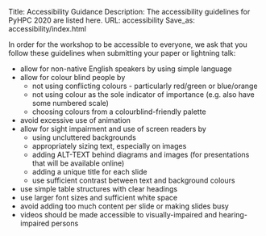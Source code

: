Title: Accessibility Guidance
Description: The accessibility guidelines for PyHPC 2020 are listed here.
URL: accessibility
Save_as: accessibility/index.html

In order for the workshop to be accessible to everyone, we ask that you follow these guidelines when submitting your paper or lightning talk:

 * allow for non-native English speakers by using simple language
 * allow for colour blind people by
    *  not using conflicting colours - particularly red/green or blue/orange
    *  not using colour as the sole indicator of importance (e.g. also have some numbered scale)
    *  choosing colours from a colourblind-friendly palette
 * avoid excessive use of animation
 * allow for sight impairment and use of screen readers by
    * using uncluttered backgrounds
    * appropriately sizing text, especially on images
    * adding ALT-TEXT behind diagrams and images (for presentations that will be available online)
    * adding a unique title for each slide
    * use sufficient contrast between text and background colours
 * use simple table structures with clear headings
 * use larger font sizes and sufficient white space
 * avoid adding too much content per slide or making slides busy
 * videos should be made accessible to visually-impaired and hearing-impaired persons